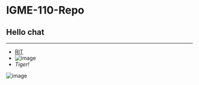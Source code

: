 # **IGME-110-Repo**
## Hello chat
---
- [RIT](https://www.rit.edu/)
- ![image](https://github.com/user-attachments/assets/542a9404-379f-4f9e-8db1-1bff9e6e2273)
- *Tiger!*

![image](md.gaming/cat.jpg)
